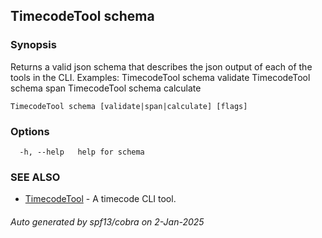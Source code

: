 ## TimecodeTool schema



### Synopsis

Returns a valid json schema that describes the json output of each of the tools in the CLI. Examples:
  TimecodeTool schema validate
  TimecodeTool schema span
  TimecodeTool schema calculate

```
TimecodeTool schema [validate|span|calculate] [flags]
```

### Options

```
  -h, --help   help for schema
```

### SEE ALSO

* [TimecodeTool](TimecodeTool.md)	 - A timecode CLI tool.

###### Auto generated by spf13/cobra on 2-Jan-2025
